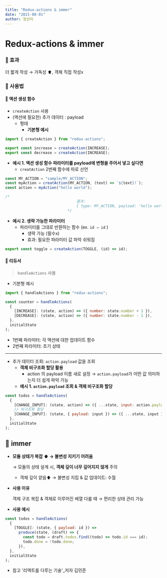 ```yaml
---
title: "Redux-actions & immer"
date: "2021-08-01"
author: 정선미
---
```


# Redux-actions & immer

### 🔹 효과

더 짧게 작성 → 가독성 ⬆, 객체 직접 작성x

### 🔹 사용법

#### 🔸 액션 생성 함수

- `createAction` 사용
- (액션에 필요한) 추가 데이터 : payload
  - 형태
    - **기본형 예시**

```jsx
import { createAction } from "redux-actions";

export const increase = createAction(INCREASE);
export const decrease = createAction(INCREASE);
```

- **예시 1. 액션 생성 함수 파라미터를 payload에 변형을 주어서 넣고 싶다면**
  - `creatAction` 2번째 함수에 따로 선언

```jsx
const MY_ACTION = "sample/MY_ACTION";
const myAction = creatAction(MY_ACTION, (text) => `${text}!`);
const action = myAction("hello world");

/*
                            	결과:
                            	{ type: MY_ACTION, payload: 'hello world!' }
                            */
```

- **예시 2. 생략 가능한 파라미터**
  - 파라미터를 그대로 반환하는 함수 (ex. `id ⇒ id` )
    - 생략 가능 (필수x)
    - 효과: 필요한 파라미터 값 파악 쉬워짐

```jsx
export const toggle = createAction(TOGGLE, (id) => id);
```

#### 🔸 리듀서

> `handleActions` 사용

- 기본형 예시

```jsx
import { handleActions } from "redux-actions";

const counter = handleActions(
  {
    [INCREASE]: (state, action) => ({ number: state.number + 1 }),
    [DECREASE]: (state, action) => ({ number: state.number - 1 }),
  },
  initialState
);
```

- 1번째 파라미터: 각 액션에 대한 업데이트 함수
- 2번째 파라미터: 초기 상태

---

- 추가 데이터 조회: `action.payload` 값을 조회
  - **객체 비구조화 할당 활용**
    - action 의 payload 이름 새로 설정 → `action.payload`가 어떤 값 의미하는지 더 쉽게 파악 가능
  - **예시 1. `action.payload` 조회 & 객체 비구조화 할당**

```jsx
const todos = handleActions(
  {
    [CHANGE_INPUT]: (state, action) => ({ ...state, input: action.payload }),
    // 비구조화 할당
    [CHANGE_INPUT]: (state, { payload: input }) => ({ ...state, input }),
  },
  initialState
);
```

## 📌 immer

- **모듈 상태가 복잡 ⬆ → 불변성 지키기 어려움**

  → 모듈의 상태 설계 시, **객체 깊이 너무 깊어지지 않게** 주의

  - 객체 깊이 얕음⬆ → 불변성 지킴 & 값 업데이트: 수월

- **사용 이유**

  객체 구조 복잡 & 객체로 이루어진 배열 다룰 때 → 편리한 상태 관리 가능

- **사용 예시**

```jsx
const todos = handleActions(
  {
    [TOGGLE]: (state, { payload: id }) =>
      produce(state, (draft) => {
        const todo = draft.todos.find((todo) => todo.id === id);
        todo.done = !todo.done;
      }),
  },
  initialState
);
```

- 참고 '리액트를 다루는 기술'\_저자 김민준
